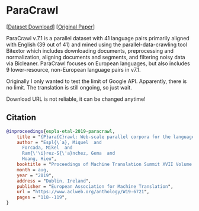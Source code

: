 # ParaCrawl

[[Dataset Download](https://hetzner.depia.wiki/IndoParaCrawl/)] [[Original Paper](https://www.aclweb.org/anthology/W19-6721/)]

ParaCrawl v.7.1 is a parallel dataset with 41 language pairs primarily aligned with English (39 out of 41) and mined using the parallel-data-crawling tool Bitextor which includes downloading documents, preprocessing and normalization, aligning documents and segments, and filtering noisy data via Bicleaner. ParaCrawl focuses on European languages, but also includes 9 lower-resource, non-European language pairs in v7.1.

Originally I only wanted to test the limit of Google API. Apparently, there is no limit. The translation is still ongoing, so just wait.

Download URL is not reliable, it can be changed anytime!

## Citation

```bibtex
@inproceedings{espla-etal-2019-paracrawl,
    title = "{P}ara{C}rawl: Web-scale parallel corpora for the languages of the {EU}",
    author = "Espl{\`a}, Miquel  and
      Forcada, Mikel  and
      Ram{\'\i}rez-S{\'a}nchez, Gema  and
      Hoang, Hieu",
    booktitle = "Proceedings of Machine Translation Summit XVII Volume 2: Translator, Project and User Tracks",
    month = aug,
    year = "2019",
    address = "Dublin, Ireland",
    publisher = "European Association for Machine Translation",
    url = "https://www.aclweb.org/anthology/W19-6721",
    pages = "118--119",
}
```
